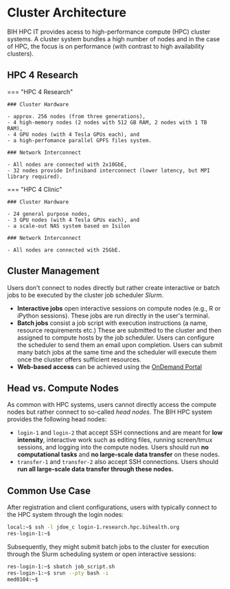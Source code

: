 # Cluster Architecture

BIH HPC IT provides acess to high-performance compute (HPC) cluster systems.
A cluster system bundles a high number of nodes and in the case of HPC, the focus is on performance (with contrast to high availability clusters).

## HPC 4 Research

=== "HPC 4 Research"

    ### Cluster Hardware

    - approx. 256 nodes (from three generations),
    - 4 high-memory nodes (2 nodes with 512 GB RAM, 2 nodes with 1 TB RAM),
    - 4 GPU nodes (with 4 Tesla GPUs each), and
    - a high-perfomance parallel GPFS files system.

    ### Network Interconnect

    - All nodes are connected with 2x10GbE,
    - 32 nodes provide Infiniband interconnect (lower latency, but MPI library required).

=== "HPC 4 Clinic"

    ### Cluster Hardware

    - 24 general purpose nodes,
    - 3 GPU nodes (with 4 Tesla GPUs each), and
    - a scale-out NAS system based on Isilon

    ### Network Interconnect

    - All nodes are connected with 25GbE.

## Cluster Management

Users don't connect to nodes directly but rather create interactive or batch jobs to be executed by the cluster job scheduler *Slurm*.

- **Interactive jobs** open interactive sessions on compute nodes (e.g., R or iPython sessions).
  These jobs are run directly in the user's terminal.
- **Batch jobs** consist a job script with execution instructions (a name, resource requirements etc.)
  These are submitted to the cluster and then assigned to compute hosts by the job scheduler.
  Users can configure the scheduler to send them an email upon completion.
  Users can submit many batch jobs at the same time and the scheduler will execute them once the cluster offers sufficient resources.
- **Web-based access** can be achieved using the [OnDemand Portal](/ondemand/overview/)

## Head vs. Compute Nodes

As common with HPC systems, users cannot directly access the compute nodes but rather connect to so-called *head nodes*.
The BIH HPC system provides the following head nodes:

- `login-1` and `login-2` that accept SSH connections and are meant for **low intensity**, interactive work such as editing files, running screen/tmux sessions, and logging into the compute nodes.
  Users should run **no computational tasks** and **no large-scale data transfer** on these nodes.
- `transfer-1` and `transfer-2` also accept SSH connections.
  Users should **run all large-scale data transfer through these nodes.**

## Common Use Case

After registration and client configurations, users with typically connect to the HPC system through the login nodes:

```bash
local:~$ ssh -l jdoe_c login-1.research.hpc.bihealth.org
res-login-1:~$
```

Subsequently, they might submit batch jobs to the cluster for execution through the Slurm scheduling system or open interactive sessions:

```bash
res-login-1:~$ sbatch job_script.sh
res-login-1:~$ srun --pty bash -i
med0104:~$
```
